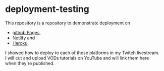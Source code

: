 # deployment-testing

This repository is a repository to demonstrate deployment on

* [github Pages](https://pages.github.com/),
* [Netlify](https://www.netlify.com/) and
* [Heroku](https://www.heroku.com/).

I showed how to deploy to each of these platforms in my Twitch livestream. I will cut and upload VODs tutorials on YouTube and will link them here when they're published.
